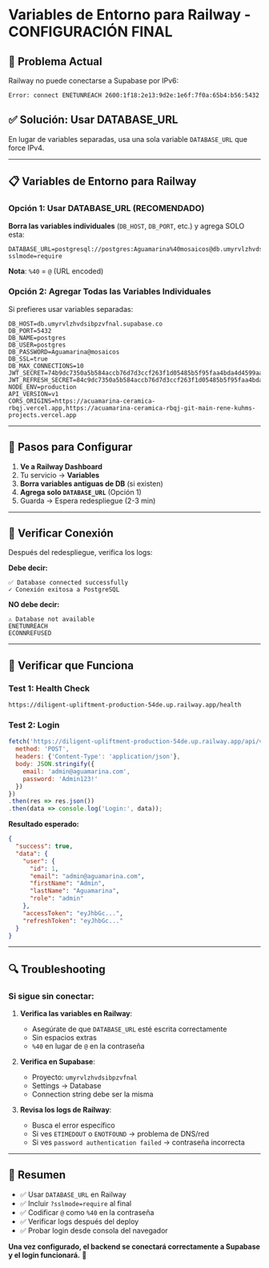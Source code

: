 # Variables de Entorno para Railway - CONFIGURACIÓN FINAL

## 🚨 Problema Actual

Railway no puede conectarse a Supabase por IPv6:
```
Error: connect ENETUNREACH 2600:1f18:2e13:9d2e:1e6f:7f0a:65b4:b56:5432
```

## ✅ Solución: Usar DATABASE_URL

En lugar de variables separadas, usa una sola variable `DATABASE_URL` que force IPv4.

---

## 📋 Variables de Entorno para Railway

### Opción 1: Usar DATABASE_URL (RECOMENDADO)

**Borra las variables individuales** (`DB_HOST`, `DB_PORT`, etc.) y agrega SOLO esta:

```
DATABASE_URL=postgresql://postgres:Aguamarina%40mosaicos@db.umyrvlzhvdsibpzvfnal.supabase.co:5432/postgres?sslmode=require
```

**Nota**: `%40` = `@` (URL encoded)

### Opción 2: Agregar Todas las Variables Individuales

Si prefieres usar variables separadas:

```
DB_HOST=db.umyrvlzhvdsibpzvfnal.supabase.co
DB_PORT=5432
DB_NAME=postgres
DB_USER=postgres
DB_PASSWORD=Aguamarina@mosaicos
DB_SSL=true
DB_MAX_CONNECTIONS=10
JWT_SECRET=74b9dc7350a5b584accb76d7d3ccf263f1d05485b5f95faa4bda4d4599aa08b8342439cdfe215e0b3fe81e7bcf0a7dda0169feca7c24f841948876870759852E
JWT_REFRESH_SECRET=84c9dc7350a5b584accb76d7d3ccf263f1d05485b5f95faa4bda4d4599aa08b8342439cdfe215e0b3fe81e7bcf0a7dda0169feca7c24f841948876870759852F
NODE_ENV=production
API_VERSION=v1
CORS_ORIGINS=https://acuamarina-ceramica-rbqj.vercel.app,https://acuamarina-ceramica-rbqj-git-main-rene-kuhms-projects.vercel.app
```

---

## 🔧 Pasos para Configurar

1. **Ve a Railway Dashboard**
2. Tu servicio → **Variables**
3. **Borra variables antiguas de DB** (si existen)
4. **Agrega solo `DATABASE_URL`** (Opción 1)
5. Guarda → Espera redespliegue (2-3 min)

---

## 🧪 Verificar Conexión

Después del redespliegue, verifica los logs:

**Debe decir:**
```
✅ Database connected successfully
✓ Conexión exitosa a PostgreSQL
```

**NO debe decir:**
```
⚠️ Database not available
ENETUNREACH
ECONNREFUSED
```

---

## 📝 Verificar que Funciona

### Test 1: Health Check
```
https://diligent-upliftment-production-54de.up.railway.app/health
```

### Test 2: Login
```javascript
fetch('https://diligent-upliftment-production-54de.up.railway.app/api/v1/auth/login', {
  method: 'POST',
  headers: {'Content-Type': 'application/json'},
  body: JSON.stringify({
    email: 'admin@aguamarina.com',
    password: 'Admin123!'
  })
})
.then(res => res.json())
.then(data => console.log('Login:', data));
```

**Resultado esperado:**
```json
{
  "success": true,
  "data": {
    "user": {
      "id": 1,
      "email": "admin@aguamarina.com",
      "firstName": "Admin",
      "lastName": "Aguamarina",
      "role": "admin"
    },
    "accessToken": "eyJhbGc...",
    "refreshToken": "eyJhbGc..."
  }
}
```

---

## 🔍 Troubleshooting

### Si sigue sin conectar:

1. **Verifica las variables en Railway**:
   - Asegúrate de que `DATABASE_URL` esté escrita correctamente
   - Sin espacios extras
   - `%40` en lugar de `@` en la contraseña

2. **Verifica en Supabase**:
   - Proyecto: `umyrvlzhvdsibpzvfnal`
   - Settings → Database
   - Connection string debe ser la misma

3. **Revisa los logs de Railway**:
   - Busca el error específico
   - Si ves `ETIMEDOUT` o `ENOTFOUND` → problema de DNS/red
   - Si ves `password authentication failed` → contraseña incorrecta

---

## 🎯 Resumen

- ✅ Usar `DATABASE_URL` en Railway
- ✅ Incluir `?sslmode=require` al final
- ✅ Codificar `@` como `%40` en la contraseña
- ✅ Verificar logs después del deploy
- ✅ Probar login desde consola del navegador

**Una vez configurado, el backend se conectará correctamente a Supabase y el login funcionará.** 🚀

